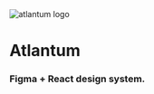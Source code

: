 <span align="center">
  <img src="assets/intro.png" alt="atlantum logo" />
</span>

# Atlantum

### Figma + React design system.

